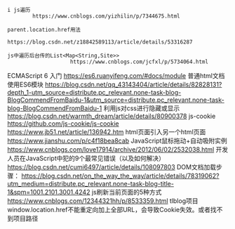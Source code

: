 	i js遍历
			https://www.cnblogs.com/yizhilin/p/7344675.html

	parent.location.href用法
						https://blog.csdn.net/z18842589113/article/details/53316287

	js中遍历后台传的List<Map<String,Site>>
						https://www.cnblogs.com/jcfxl/p/5734064.html
ECMAScript 6 入门
	https://es6.ruanyifeng.com/#docs/module
普通html文档使用ES6模块
	https://blog.csdn.net/qq_43143404/article/details/82828131?depth_1-utm_source=distribute.pc_relevant.none-task-blog-BlogCommendFromBaidu-1&utm_source=distribute.pc_relevant.none-task-blog-BlogCommendFromBaidu-1
利用js对css进行隐藏或显示
	https://blog.csdn.net/warmth_dream/article/details/80900378
js-cookie
	https://github.com/js-cookie/js-cookie
	https://www.jb51.net/article/136942.htm
html页面引入另一个html页面
	https://www.jianshu.com/p/c4f18bea8cab
JavaScript鼠标拖动+自动吸附实例
	https://www.cnblogs.com/love17914/archive/2012/06/02/2532038.html
开发人员在JavaScript中犯的9个最常见错误（以及如何解决）
	https://blog.csdn.net/cumi6497/article/details/108097803
DOM文档加载步骤：
	https://blog.csdn.net/on_the_way_the_way/article/details/78319062?utm_medium=distribute.pc_relevant.none-task-blog-title-1&spm=1001.2101.3001.4242
js刷新当前页面的5种方式
	https://www.cnblogs.com/12344321hh/p/8533359.html
tlblog项目window.location.href不能重定向加上全部URL，会导致Cookie失效。或者找不到项目路径